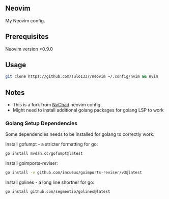 ## Neovim

My Neovim config.

## Prerequisites
Neovim version >0.9.0

## Usage
```sh
git clone https://github.com/sulo1337/neovim ~/.config/nvim && nvim
```

## Notes
- This is a fork from [NvChad](https://github.com/NvChad/NvChad) neovim config
- Might need to install additional golang packages for golang LSP to work

### Golang Setup Dependencies
Some dependencies needs to be installed for golang to correctly work.

Install gofumpt - a stricter formatting for go:
```sh
go install mvdan.cc/gofumpt@latest
```

Install goimports-reviser:
```sh
go install -v github.com/incu6us/goimports-reviser/v3@latest
```

Install golines - a long line shortner for go:
```sh
go install github.com/segmentio/golines@latest
```
